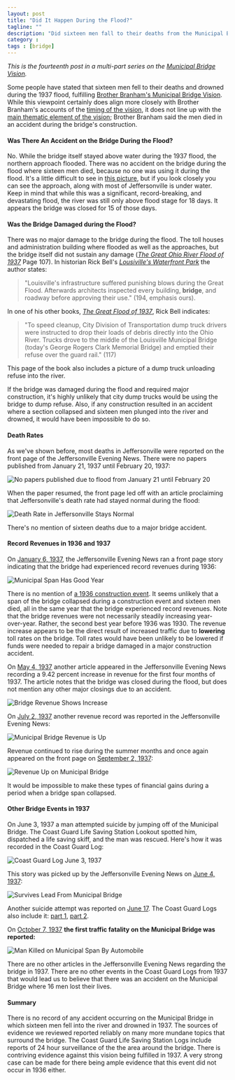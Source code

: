 ```yaml
---
layout: post
title: "Did It Happen During the Flood?"
tagline: ""
description: "Did sixteen men fall to their deaths from the Municipal Bridge during the great flood of 1937? Or in 1936?"
category : 
tags : [bridge]
---
```


_This is the fourteenth post in a multi-part series on the <a href="/tags.html#bridge-ref">Municipal Bridge Vision</a>._

Some people have stated that sixteen men fell to their deaths and drowned during the 1937 flood, fulfilling [Brother Branham's Municipal Bridge Vision](2013/02/16/What-Did-Brother-Branham-Say-About-The-Bridge/).  While this viewpoint  certainly does align more closely with Brother Branham's accounts of the [timing of the vision](2013/02/20/Timing-Problems-With-The-Bridge-Vision/), it does not line up with the [main thematic element of the vision](2013/02/16/What-Did-Brother-Branham-Say-About-The-Bridge/); Brother Branham said the men died in an accident during the bridge's construction.  

#### Was There An Accident on the Bridge During the Flood?

No.  While the bridge itself stayed above water during the 1937 flood, the northern approach flooded.  There was no accident on the bridge during the flood where sixteen men died, because no one was using it during the flood.  It's a little difficult to see in [this picture](http://uofllibraries.files.wordpress.com/2012/03/lou-e-to-jeff-in.jpg), but if you look closely you can see the approach, along with most of Jeffersonville is under water.  Keep in mind that while this was a significant, record-breaking, and devastating flood, the river was still only above flood stage for 18 days.  It appears the bridge was closed for 15 of those days.

#### Was the Bridge Damaged during the Flood?

There was no major damage to the bridge during the flood.  The toll houses and administration building where flooded as well as the approaches, but the bridge itself did not sustain any damage ([*The Great Ohio River Flood of 1937*](http://www.amazon.com/Great-Images-America-Arcadia-Publishing/dp/0738568589/ref=sr_1_2?s=books&ie=UTF8&qid=1363659342&sr=1-2&keywords=the+great+flood+of+1937) Page 107).  In historian Rick Bell's [*Lousiville's Waterfront Park*](http://www.amazon.com/Louisvilles-Waterfront-Park-Riverfront-Renaissance/dp/1935497324/ref=sr_1_2?ie=UTF8&qid=1363658985&sr=8-2&keywords=Louisville%27s+waterfront+park) the author states:

>"Louisville's infrastructure suffered punishing blows during the Great Flood.  Afterwards architects inspected every building, **bridge**, and roadway before approving their use." (194, emphasis ours).  

In one of his other books, [*The Great Flood of 1937*](http://www.amazon.com/Great-Flood-1937-Soaring-Spirits/dp/1884532829/ref=sr_1_1?s=books&ie=UTF8&qid=1363659342&sr=1-1&keywords=the+great+flood+of+1937), Rick Bell indicates:

> "To speed cleanup, City Division of Transportation dump truck drivers were instructed to drop their loads of debris directly into the Ohio River.  Trucks drove to the middle of the Louisville Municipal Bridge (today's George Rogers Clark Memorial Bridge) and emptied their refuse over the guard rail." (117)

This page of the book also includes a picture of a dump truck unloading refuse into the river.  

If the bridge was damaged during the flood and required major construction, it's highly unlikely that city dump trucks would be using the bridge to dump refuse.  Also, if any construction resulted in an accident where a section collapsed and sixteen men plunged into the river and drowned, it would have been impossible to do so.  

#### Death Rates

As we've shown before, most deaths in Jeffersonville were reported on the front page of the Jeffersonville Evening News.  There were no papers published from January 21, 1937 until February 20, 1937:

<img src="/assets/Bridge/NoPapersDueToFlood.jpg" alt="No papers published due to flood from January 21 until February 20" class="img img-polaroid" />

When the paper resumed, the front page led off with an article proclaiming that Jeffersonville's death rate had stayed normal during the flood:

<img src="/assets/Bridge/19370220.jpg" alt="Death Rate in Jeffersonville Stays Normal" class="img img-polaroid" />

There's no mention of sixteen deaths due to a major bridge accident.

#### Record Revenues in 1936 and 1937

On [January 6, 1937](/assets/Bridge/19370106.pdf), the Jeffersonville Evening News ran a front page story indicating that the bridge had experienced record revenues during 1936:

<img src="/assets/Bridge/19370106_MunicipalSpanHasGoodYear.jpg" alt="Municipal Span Has Good Year" class="img img-polaroid" />

There is no mention of [a 1936 construction event](2013/03/09/Coast-Guard-Life-Saving-Station/).  It seems unlikely that a span of the bridge collapsed during a construction event and sixteen men died, all in the same year that the bridge experienced record revenues.  Note that the bridge revenues were not necessarily steadily increasing year-over-year.  Rather, the second best year before 1936 was 1930.  The revenue increase appears to be the direct result of increased traffic due to **lowering** toll rates on the bridge.  Toll rates would have been unlikely to be lowered if funds were needed to repair a bridge damaged in a major construction accident.  

On [May 4, 1937](/assets/Bridge/19370504.pdf) another article appeared in the Jeffersonville Evening News recording a 9.42 percent increase in revenue for the first four months of 1937.  The article notes that the bridge was closed during the flood, but does not mention any other major closings due to an accident.  

<img src="/assets/Bridge/19370504.jpg" alt="Bridge Revenue Shows Increase" class="img img-polaroid" />

On [July 2, 1937](/assets/Bridge/19370702.pdf) another revenue record was reported in the Jeffersonville Evening News: 

<img src="/assets/Bridge/19370702.jpg" alt="Municipal Bridge Revenue is Up" class="img img-polaroid" />

Revenue continued to rise during the summer months and once again appeared on the front page on [September 2, 1937](/assets/Bridge/19370902.pdf):

<img src="/assets/Bridge/19370902.jpg" alt="Revenue Up on Municipal Bridge" class="img img-polaroid" />

It would be impossible to make these types of financial gains during a period when a bridge span collapsed.

#### Other Bridge Events in 1937

On June 3, 1937 a man attempted suicide by jumping off of the Municipal Bridge.  The Coast Guard Life Saving Station Lookout spotted him, dispatched a life saving skiff, and the man was rescued.  Here's how it was recorded in the Coast Guard Log:

<img src="/assets/Bridge/19370604Broaddus.jpg" alt="Coast Guard Log June 3, 1937" class="img img-polaroid" />

This story was picked up by the Jeffersonville Evening News on [June 4, 1937](/assets/Bridge/19370604.pdf):

<img src="/assets/Bridge/19370604.jpg" alt="Survives Lead From Municipal Bridge" class="img img-polaroid" />

Another suicide attempt was reported on [June 17](/assets/Bridge/19370617.pdf).  The Coast Guard Logs also include it: [part 1](http://www.facebook.com/photo.php?fbid=468556259883638&set=a.468556063216991.1073741847.456312137774717&type=3&l=e2a1a00bd1&theater), [part 2](http://www.facebook.com/photo.php?fbid=468556269883637&set=a.468556063216991.1073741847.456312137774717&type=3&l=e2a1a00bd1&theater).

On [October 7, 1937](/assets/Bridge/19371007.pdf) **the first traffic fatality on the Municipal Bridge was reported:**

<img src="/assets/Bridge/19371007.jpg" alt="Man Killed on Municipal Span By Automobile " class="img img-polaroid" />

There are no other articles in the Jeffersonville Evening News regarding the bridge in 1937.  There are no other events in the Coast Guard Logs from 1937 that would lead us to believe that there was an accident on the Municipal Bridge where 16 men lost their lives.

#### Summary

There is no record of any accident occurring on the Municipal Bridge in which sixteen men fell into the river and drowned in 1937.  The sources of evidence we reviewed reported reliably on many more mundane topics that surround the bridge.  The Coast Guard Life Saving Station Logs include reports of 24 hour surveillance of the the area around the bridge.  There is contriving evidence against this vision being fulfilled in 1937.  A very strong case can be made for there being ample evidence that this event did not occur in 1936 either.

